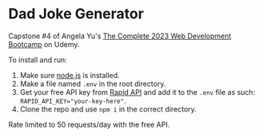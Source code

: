 # Dad Joke Generator

Capstone #4 of Angela Yu's [The Complete 2023 Web Development Bootcamp](https://www.udemy.com/course/the-complete-web-development-bootcamp/) on Udemy.

To install and run:
1. Make sure [node.js](https://nodejs.org/en) is installed.
2. Make a file named `.env` in the root directory.
3. Get your free API key from [Rapid API](https://rapidapi.com/hub) and add it to the `.env` file as such:
   `RAPID_API_KEY="your-key-here"`.
4. Clone the repo and use `npm i` in the correct directory.

Rate limited to 50 requests/day with the free API.